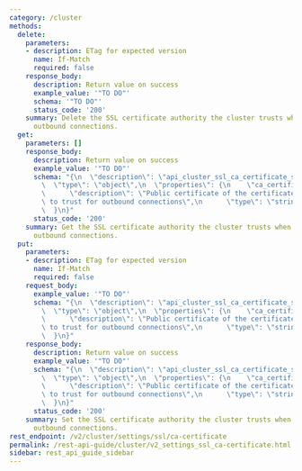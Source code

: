 ```yaml
---
category: /cluster
methods:
  delete:
    parameters:
    - description: ETag for expected version
      name: If-Match
      required: false
    response_body:
      description: Return value on success
      example_value: '"TO DO"'
      schema: '"TO DO"'
      status_code: '200'
    summary: Delete the SSL certificate authority the cluster trusts when authenticating
      outbound connections.
  get:
    parameters: []
    response_body:
      description: Return value on success
      example_value: '"TO DO"'
      schema: "{\n  \"description\": \"api_cluster_ssl_ca_certificate_settings\",\n\
        \  \"type\": \"object\",\n  \"properties\": {\n    \"ca_certificate\": {\n\
        \      \"description\": \"Public certificate of the certificate authority\
        \ to trust for outbound connections\",\n      \"type\": \"string\"\n    }\n\
        \  }\n}"
      status_code: '200'
    summary: Get the SSL certificate authority the cluster trusts when authenticating
      outbound connections.
  put:
    parameters:
    - description: ETag for expected version
      name: If-Match
      required: false
    request_body:
      example_value: '"TO DO"'
      schema: "{\n  \"description\": \"api_cluster_ssl_ca_certificate_settings\",\n\
        \  \"type\": \"object\",\n  \"properties\": {\n    \"ca_certificate\": {\n\
        \      \"description\": \"Public certificate of the certificate authority\
        \ to trust for outbound connections\",\n      \"type\": \"string\"\n    }\n\
        \  }\n}"
    response_body:
      description: Return value on success
      example_value: '"TO DO"'
      schema: "{\n  \"description\": \"api_cluster_ssl_ca_certificate_settings\",\n\
        \  \"type\": \"object\",\n  \"properties\": {\n    \"ca_certificate\": {\n\
        \      \"description\": \"Public certificate of the certificate authority\
        \ to trust for outbound connections\",\n      \"type\": \"string\"\n    }\n\
        \  }\n}"
      status_code: '200'
    summary: Set the SSL certificate authority the cluster trusts when authenticating
      outbound connections.
rest_endpoint: /v2/cluster/settings/ssl/ca-certificate
permalink: /rest-api-guide/cluster/v2_settings_ssl_ca-certificate.html
sidebar: rest_api_guide_sidebar
---
```

